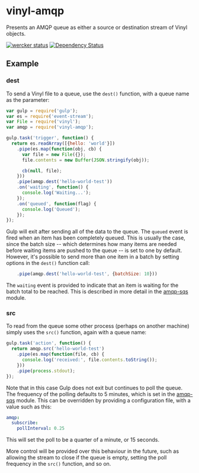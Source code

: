# vinyl-amqp
Presents an AMQP queue as either a source or destination stream of Vinyl objects.

[![wercker status](https://app.wercker.com/status/10e6b819ab879fe8059f724ced477497/s/master "wercker status")](https://app.wercker.com/project/bykey/10e6b819ab879fe8059f724ced477497) [![Dependency Status](https://david-dm.org/markbirbeck/vinyl-amqp.svg)](https://david-dm.org/markbirbeck/vinyl-amqp)

## Example

### dest

To send a Vinyl file to a queue, use the `dest()` function, with a queue name as the parameter:

```javascript
var gulp = require('gulp');
var es = require('event-stream');
var File = require('vinyl');
var amqp = require('vinyl-amqp');

gulp.task('trigger', function() {
  return es.readArray([{hello: 'world'}])
    .pipe(es.map(function(obj, cb) {
      var file = new File({});
      file.contents = new Buffer(JSON.stringify(obj));

      cb(null, file);
    }))
    .pipe(amqp.dest('hello-world-test'))
    .on('waiting', function() {
      console.log('Waiting...');
    });
    .on('queued', function(flag) {
      console.log('Queued');
    });
});
```

Gulp will exit after sending all of the data to the queue. The `queued` event is fired when an item has been completely queued. This is usually the case, since the batch size -- which determines how many items are needed before waiting items are pushed to the queue -- is set to one by default. However, it's possible to send more than one item in a batch by setting options in the `dest()` function call:

```javascript
    .pipe(amqp.dest('hello-world-test', {batchSize: 10}))
```

The `waiting` event is provided to indicate that an item is waiting for the batch total to be reached. This is described in more detail in the [amqp-sqs](https://www.npmjs.com/package/amqp-sqs) module.

### src

To read from the queue some other process (perhaps on another machine) simply uses the `src()` function, again with a queue name:

```javascript
gulp.task('action', function() {
  return amqp.src('hello-world-test')
    .pipe(es.map(function(file, cb) {
      console.log('received:', file.contents.toString());
    }))
    .pipe(process.stdout);
});
```

Note that in this case Gulp does not exit but continues to poll the queue. The frequency of the polling defaults to 5 minutes, which is set in the [amqp-sqs](https://www.npmjs.com/package/amqp-sqs) module. This can be overridden by providing a configuration file, with a value such as this:

```yaml
amqp:
  subscribe:
    pollInterval: 0.25
```

This will set the poll to be a quarter of a minute, or 15 seconds.

More control will be provided over this behaviour in the future, such as allowing the stream to close if the queue is empty, setting the poll frequency in the `src()` function, and so on.
